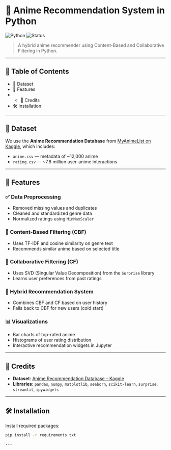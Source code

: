 # 🎌 Anime Recommendation System in Python

![Python](https://img.shields.io/badge/python-3.9%2B-blue.svg)
![Status](https://img.shields.io/badge/status-active-success)

> A hybrid anime recommender using Content-Based and Collaborative Filtering in Python.

---

## 📌 Table of Contents

- 📂 Dataset
- 🚀 Features
- - 📜 Credits
- 🛠️ Installation


---

## 📂 Dataset

We use the **Anime Recommendation Database** from [MyAnimeList on Kaggle](https://www.kaggle.com/datasets/CooperUnion/anime-recommendations-database), which includes:

- `anime.csv` — metadata of ~12,000 anime
- `rating.csv` — ~7.8 million user-anime interactions

---

## 🚀 Features

### ✅ Data Preprocessing
- Removed missing values and duplicates
- Cleaned and standardized genre data
- Normalized ratings using `MinMaxScaler`

### 🧠 Content-Based Filtering (CBF)
- Uses TF-IDF and cosine similarity on genre text
- Recommends similar anime based on selected title

### 👥 Collaborative Filtering (CF)
- Uses SVD (Singular Value Decomposition) from the `Surprise` library
- Learns user preferences from past ratings

### 🔗 Hybrid Recommendation System
- Combines CBF and CF based on user history
- Falls back to CBF for new users (cold start)

### 📊 Visualizations
- Bar charts of top-rated anime
- Histograms of user rating distribution
- Interactive recommendation widgets in Jupyter

---
## 📜 Credits

- **Dataset**: [Anime Recommendation Database – Kaggle](https://www.kaggle.com/datasets/CooperUnion/anime-recommendations-database)
- **Libraries**: `pandas`, `numpy`, `matplotlib`, `seaborn`, `scikit-learn`, `surprise`, `streamlit`, `ipywidgets`

---


## 🛠️ Installation

Install required packages:

```bash
pip install -r requirements.txt

---


